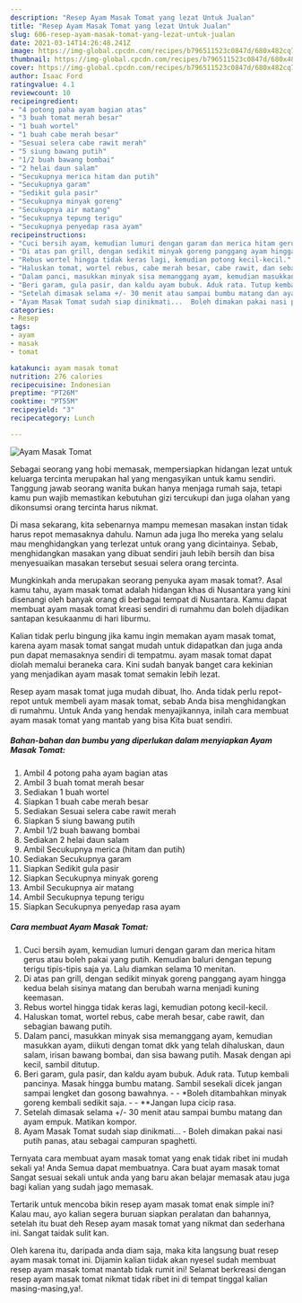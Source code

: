 ```yaml
---
description: "Resep Ayam Masak Tomat yang lezat Untuk Jualan"
title: "Resep Ayam Masak Tomat yang lezat Untuk Jualan"
slug: 606-resep-ayam-masak-tomat-yang-lezat-untuk-jualan
date: 2021-03-14T14:26:48.241Z
image: https://img-global.cpcdn.com/recipes/b796511523c0847d/680x482cq70/ayam-masak-tomat-foto-resep-utama.jpg
thumbnail: https://img-global.cpcdn.com/recipes/b796511523c0847d/680x482cq70/ayam-masak-tomat-foto-resep-utama.jpg
cover: https://img-global.cpcdn.com/recipes/b796511523c0847d/680x482cq70/ayam-masak-tomat-foto-resep-utama.jpg
author: Isaac Ford
ratingvalue: 4.1
reviewcount: 10
recipeingredient:
- "4 potong paha ayam bagian atas"
- "3 buah tomat merah besar"
- "1 buah wortel"
- "1 buah cabe merah besar"
- "Sesuai selera cabe rawit merah"
- "5 siung bawang putih"
- "1/2 buah bawang bombai"
- "2 helai daun salam"
- "Secukupnya merica hitam dan putih"
- "Secukupnya garam"
- "Sedikit gula pasir"
- "Secukupnya minyak goreng"
- "Secukupnya air matang"
- "Secukupnya tepung terigu"
- "Secukupnya penyedap rasa ayam"
recipeinstructions:
- "Cuci bersih ayam, kemudian lumuri dengan garam dan merica hitam gerus atau boleh pakai yang putih. Kemudian baluri dengan tepung terigu tipis-tipis saja ya. Lalu diamkan selama 10 menitan."
- "Di atas pan grill, dengan sedikit minyak goreng panggang ayam hingga kedua belah sisinya matang dan berubah warna menjadi kuning keemasan."
- "Rebus wortel hingga tidak keras lagi, kemudian potong kecil-kecil."
- "Haluskan tomat, wortel rebus, cabe merah besar, cabe rawit, dan sebagian bawang putih."
- "Dalam panci, masukkan minyak sisa memanggang ayam, kemudian masukkan ayam, diikuti dengan tomat dkk yang telah dihaluskan, daun salam, irisan bawang bombai, dan sisa bawang putih. Masak dengan api kecil, sambil ditutup."
- "Beri garam, gula pasir, dan kaldu ayam bubuk. Aduk rata. Tutup kembali pancinya. Masak hingga bumbu matang. Sambil sesekali dicek jangan sampai lengket dan gosong bawahnya.   *Boleh ditambahkan minyak goreng kembali sedikit saja.   **Jangan lupa cicip rasa."
- "Setelah dimasak selama +/- 30 menit atau sampai bumbu matang dan ayam empuk. Matikan kompor."
- "Ayam Masak Tomat sudah siap dinikmati...  Boleh dimakan pakai nasi putih panas, atau sebagai campuran spaghetti."
categories:
- Resep
tags:
- ayam
- masak
- tomat

katakunci: ayam masak tomat 
nutrition: 276 calories
recipecuisine: Indonesian
preptime: "PT26M"
cooktime: "PT55M"
recipeyield: "3"
recipecategory: Lunch

---
```



![Ayam Masak Tomat](https://img-global.cpcdn.com/recipes/b796511523c0847d/680x482cq70/ayam-masak-tomat-foto-resep-utama.jpg)

Sebagai seorang yang hobi memasak, mempersiapkan hidangan lezat untuk keluarga tercinta merupakan hal yang mengasyikan untuk kamu sendiri. Tanggung jawab seorang  wanita bukan hanya menjaga rumah saja, tetapi kamu pun wajib memastikan kebutuhan gizi tercukupi dan juga olahan yang dikonsumsi orang tercinta harus nikmat.

Di masa  sekarang, kita sebenarnya mampu memesan masakan instan tidak harus repot memasaknya dahulu. Namun ada juga lho mereka yang selalu mau menghidangkan yang terlezat untuk orang yang dicintainya. Sebab, menghidangkan masakan yang dibuat sendiri jauh lebih bersih dan bisa menyesuaikan masakan tersebut sesuai selera orang tercinta. 



Mungkinkah anda merupakan seorang penyuka ayam masak tomat?. Asal kamu tahu, ayam masak tomat adalah hidangan khas di Nusantara yang kini disenangi oleh banyak orang di berbagai tempat di Nusantara. Kamu dapat membuat ayam masak tomat kreasi sendiri di rumahmu dan boleh dijadikan santapan kesukaanmu di hari liburmu.

Kalian tidak perlu bingung jika kamu ingin memakan ayam masak tomat, karena ayam masak tomat sangat mudah untuk didapatkan dan juga anda pun dapat memasaknya sendiri di tempatmu. ayam masak tomat dapat diolah memalui beraneka cara. Kini sudah banyak banget cara kekinian yang menjadikan ayam masak tomat semakin lebih lezat.

Resep ayam masak tomat juga mudah dibuat, lho. Anda tidak perlu repot-repot untuk membeli ayam masak tomat, sebab Anda bisa menghidangkan di rumahmu. Untuk Anda yang hendak menyajikannya, inilah cara membuat ayam masak tomat yang mantab yang bisa Kita buat sendiri.

<!--inarticleads1-->

##### Bahan-bahan dan bumbu yang diperlukan dalam menyiapkan Ayam Masak Tomat:

1. Ambil 4 potong paha ayam bagian atas
1. Ambil 3 buah tomat merah besar
1. Sediakan 1 buah wortel
1. Siapkan 1 buah cabe merah besar
1. Sediakan Sesuai selera cabe rawit merah
1. Siapkan 5 siung bawang putih
1. Ambil 1/2 buah bawang bombai
1. Sediakan 2 helai daun salam
1. Ambil Secukupnya merica (hitam dan putih)
1. Sediakan Secukupnya garam
1. Siapkan Sedikit gula pasir
1. Siapkan Secukupnya minyak goreng
1. Ambil Secukupnya air matang
1. Ambil Secukupnya tepung terigu
1. Siapkan Secukupnya penyedap rasa ayam




<!--inarticleads2-->

##### Cara membuat Ayam Masak Tomat:

1. Cuci bersih ayam, kemudian lumuri dengan garam dan merica hitam gerus atau boleh pakai yang putih. Kemudian baluri dengan tepung terigu tipis-tipis saja ya. Lalu diamkan selama 10 menitan.
1. Di atas pan grill, dengan sedikit minyak goreng panggang ayam hingga kedua belah sisinya matang dan berubah warna menjadi kuning keemasan.
1. Rebus wortel hingga tidak keras lagi, kemudian potong kecil-kecil.
1. Haluskan tomat, wortel rebus, cabe merah besar, cabe rawit, dan sebagian bawang putih.
1. Dalam panci, masukkan minyak sisa memanggang ayam, kemudian masukkan ayam, diikuti dengan tomat dkk yang telah dihaluskan, daun salam, irisan bawang bombai, dan sisa bawang putih. Masak dengan api kecil, sambil ditutup.
1. Beri garam, gula pasir, dan kaldu ayam bubuk. Aduk rata. Tutup kembali pancinya. Masak hingga bumbu matang. Sambil sesekali dicek jangan sampai lengket dan gosong bawahnya.  -  - *Boleh ditambahkan minyak goreng kembali sedikit saja.  -  - **Jangan lupa cicip rasa.
1. Setelah dimasak selama +/- 30 menit atau sampai bumbu matang dan ayam empuk. Matikan kompor.
1. Ayam Masak Tomat sudah siap dinikmati...  - Boleh dimakan pakai nasi putih panas, atau sebagai campuran spaghetti.




Ternyata cara membuat ayam masak tomat yang enak tidak ribet ini mudah sekali ya! Anda Semua dapat membuatnya. Cara buat ayam masak tomat Sangat sesuai sekali untuk anda yang baru akan belajar memasak atau juga bagi kalian yang sudah jago memasak.

Tertarik untuk mencoba bikin resep ayam masak tomat enak simple ini? Kalau mau, ayo kalian segera buruan siapkan peralatan dan bahannya, setelah itu buat deh Resep ayam masak tomat yang nikmat dan sederhana ini. Sangat taidak sulit kan. 

Oleh karena itu, daripada anda diam saja, maka kita langsung buat resep ayam masak tomat ini. Dijamin kalian tiidak akan nyesel sudah membuat resep ayam masak tomat mantab tidak rumit ini! Selamat berkreasi dengan resep ayam masak tomat nikmat tidak ribet ini di tempat tinggal kalian masing-masing,ya!.

